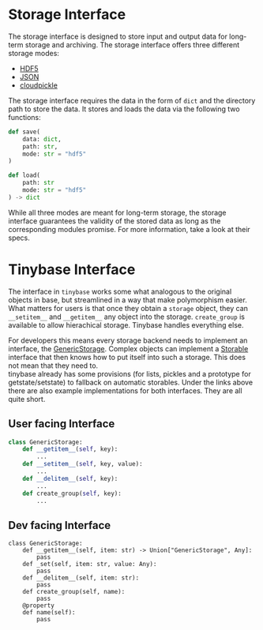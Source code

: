 # Storage Interface 
The storage interface is designed to store input and output data for long-term storage and archiving. The storage interface offers three different storage modes:

- [HDF5](url_for_hdf)
- [JSON](url_for_json)
- [cloudpickle](url_for_cloudpickle)

The storage interface requires the data in the form of `dict` and the directory path to store the data. It stores and loads the data via the following two functions:

```python
def save(
    data: dict,
    path: str,
    mode: str = "hdf5"
)
```

```python
def load(
    path: str
    mode: str = "hdf5"
) -> dict
```

While all three modes are meant for long-term storage, the storage interface guarantees the validity of the stored data as long as the corresponding modules promise. For more information, take a look at their specs.


# Tinybase Interface

The interface in `tinybase` works some what analogous to the original objects in base, but streamlined in a way that make polymorphism easier.
What matters for users is that once they obtain a `storage` object, they can `__setitem__` and `__getitem__` any object into the storage.
`create_group` is available to allow hierachical storage.
Tinybase handles everything else.

For developers this means every storage backend needs to implement an interface, the [GenericStorage](https://github.com/pyiron/pyiron_contrib/blob/53907adaf1070a6112a8d3697dc180d8cdacb22a/pyiron_contrib/tinybase/storage.py#L15).
Complex objects can implement a [Storable](https://github.com/pyiron/pyiron_contrib/blob/53907adaf1070a6112a8d3697dc180d8cdacb22a/pyiron_contrib/tinybase/storage.py#L373) interface that then knows how to put itself into such a storage.
This does not mean that they need to.  
tinybase already has some provisions (for lists, pickles and a prototype for getstate/setstate) to fallback on automatic storables.
Under the links above there are also example implementations for both interfaces.
They are all quite short.

## User facing Interface

```python
class GenericStorage:
    def __getitem__(self, key):
        ...
    def __setitem__(self, key, value):
        ...
    def __delitem__(self, key):
        ...
    def create_group(self, key):
        ...
```

## Dev facing Interface

```
class GenericStorage:
    def __getitem__(self, item: str) -> Union["GenericStorage", Any]:
        pass
    def _set(self, item: str, value: Any):
        pass
    def __delitem__(self, item: str):
        pass
    def create_group(self, name):
        pass
    @property
    def name(self):
        pass
```
